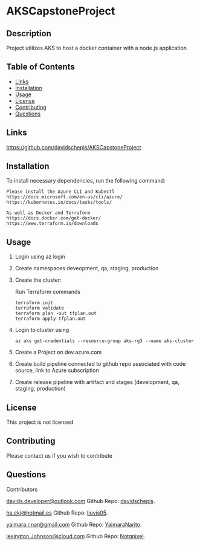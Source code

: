 # AKSCapstoneProject

## Description
Project utilizes AKS to host a docker container with a node.js application

## Table of Contents

- [Links](#links)
- [Installation](#installation)
- [Usage](#usage)
- [License](#license)
- [Contributing](#contributing)
- [Questions](#questions)

 ## Links
https://github.com/davidschepis/AKSCapstoneProject


 ## Installation
To install necessary dependencies, run the following command:

```
Please install the Azure CLI and Kubectl
https://docs.microsoft.com/en-us/cli/azure/
https://kubernetes.io/docs/tasks/tools/

As well as Docker and Terraform
https://docs.docker.com/get-docker/
https://www.terraform.io/downloads
```

 ## Usage
 1. Login using az login
 2. Create namespaces deveopment, qa, staging, production
 3. Create the cluster:

    Run Terraform commands
    ```
    terraform init
    terraform validate
    terraform plan -out tfplan.out
    terraform apply tfplan.out
    ```
 4. Login to cluster using
     ```
     az aks get-credentials --resource-group aks-rg3 --name aks-cluster
     ```
 5. Create a Project on dev.azure.com
 6. Create build pipeline connected to github repo associated with code source, link to Azure subscription
 7. Create release pipeline with artifact and stages (development, qa, staging, production)

 ## License
This project is not licensed

 ## Contributing
Please contact us if you wish to contribute

 ## Questions
Contributors

[davids.developer@outlook.com](mailto:davids.developer@outlook.com)
Github Repo: [davidschepis](https://github.com/davidschepis).

[ha.cki@hotmail.es](mailto:ha.cki@hotmail.es)
Github Repo: [liuvis05](https://github.com/liuvis05).

[yaimara.r.nar@gmail.com](mailto:yaimara.r.nar@gmail.com)
Github Repo: [YaimaraNarito](https://github.com/YaimaraNarito).

[lexington.Johnson@icloud.com](mailto:lexington.johnson@icloud.com)
Github Repo: [Notgnixel](https://github.com/Notgnixel).


